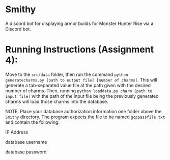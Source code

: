# Smithy
A discord bot for displaying armor builds for Monster Hunter Rise via a Discord bot.

# Running Instructions (Assignment 4):
Move to the `src/data` folder, then run the command `python generatecharms.py [path to output file] [number of charms]`.  This will generate a tab-separated value file at the path given with the desired number of charms.  Then, running `python loaddata.py charm [path to input file]` with the path of the input file being the previously generated charms will load those charms into the database.

NOTE: Place your database authorization information one folder above the `Smithy` directory.  The program expects the file to be named `gcppassfile.txt` and contain the following:

IP Address

database username

database password
